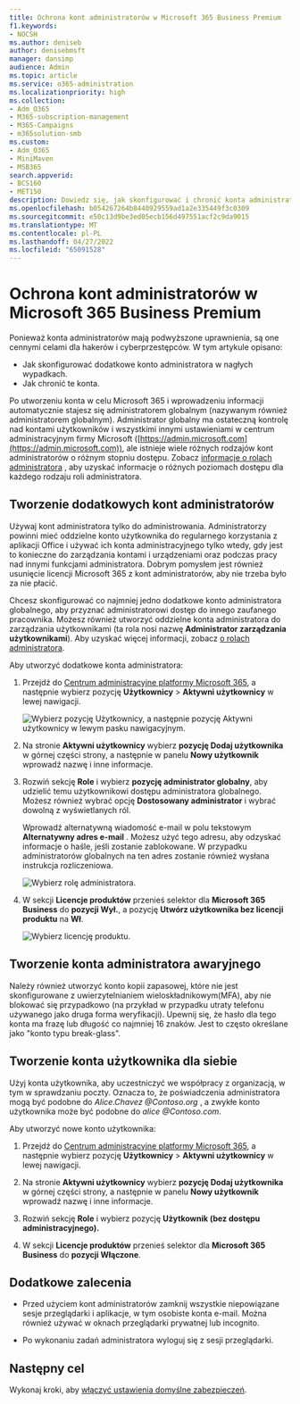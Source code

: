 ```yaml
---
title: Ochrona kont administratorów w Microsoft 365 Business Premium
f1.keywords:
- NOCSH
ms.author: deniseb
author: denisebmsft
manager: dansimp
audience: Admin
ms.topic: article
ms.service: o365-administration
ms.localizationpriority: high
ms.collection:
- Adm_O365
- M365-subscription-management
- M365-Campaigns
- m365solution-smb
ms.custom:
- Adm_O365
- MiniMaven
- MSB365
search.appverid:
- BCS160
- MET150
description: Dowiedz się, jak skonfigurować i chronić konta administratorów w Microsoft 365 Business Premium.
ms.openlocfilehash: b054267264b8440929559ad1a2e335449f3c0309
ms.sourcegitcommit: e50c13d9be3ed05ecb156d497551acf2c9da9015
ms.translationtype: MT
ms.contentlocale: pl-PL
ms.lasthandoff: 04/27/2022
ms.locfileid: "65091528"
---
```

# <a name="protect-your-administrator-accounts-in-microsoft-365-business-premium"></a>Ochrona kont administratorów w Microsoft 365 Business Premium

Ponieważ konta administratorów mają podwyższone uprawnienia, są one cennymi celami dla hakerów i cyberprzestępców. W tym artykule opisano:

- Jak skonfigurować dodatkowe konto administratora w nagłych wypadkach.
- Jak chronić te konta.

Po utworzeniu konta w celu Microsoft 365 i wprowadzeniu informacji automatycznie stajesz się administratorem globalnym (nazywanym również administratorem globalnym). Administrator globalny ma ostateczną kontrolę nad kontami użytkowników i wszystkimi innymi ustawieniami w centrum administracyjnym firmy Microsoft ([https://admin.microsoft.com](https://admin.microsoft.com)), ale istnieje wiele różnych rodzajów kont administratorów o różnym stopniu dostępu. Zobacz [informacje o rolach administratora](/office365/admin/add-users/about-admin-roles) , aby uzyskać informacje o różnych poziomach dostępu dla każdego rodzaju roli administratora.

## <a name="create-additional-admin-accounts"></a>Tworzenie dodatkowych kont administratorów

Używaj kont administratora tylko do administrowania. Administratorzy powinni mieć oddzielne konto użytkownika do regularnego korzystania z aplikacji Office i używać ich konta administracyjnego tylko wtedy, gdy jest to konieczne do zarządzania kontami i urządzeniami oraz podczas pracy nad innymi funkcjami administratora. Dobrym pomysłem jest również usunięcie licencji Microsoft 365 z kont administratorów, aby nie trzeba było za nie płacić.

Chcesz skonfigurować co najmniej jedno dodatkowe konto administratora globalnego, aby przyznać administratorowi dostęp do innego zaufanego pracownika. Możesz również utworzyć oddzielne konta administratora do zarządzania użytkownikami (ta rola nosi nazwę **Administrator zarządzania użytkownikami**). Aby uzyskać więcej informacji, zobacz [o rolach administratora](/office365/admin/add-users/about-admin-roles).

Aby utworzyć dodatkowe konta administratora:

 1. Przejdź do <a href="https://go.microsoft.com/fwlink/p/?linkid=837890" target="_blank">Centrum administracyjne platformy Microsoft 365</a>, a następnie wybierz pozycję **Użytkownicy** \> **Aktywni użytkownicy** w lewej nawigacji.

    ![Wybierz pozycję Użytkownicy, a następnie pozycję Aktywni użytkownicy w lewym pasku nawigacyjnym.](../media/Activeusers.png)

 2. Na stronie **Aktywni użytkownicy** wybierz **pozycję Dodaj użytkownika** w górnej części strony, a następnie w panelu **Nowy użytkownik** wprowadź nazwę i inne informacje.

 3. Rozwiń sekcję **Role** i wybierz **pozycję administrator globalny**, aby udzielić temu użytkownikowi dostępu administratora globalnego. Możesz również wybrać opcję **Dostosowany administrator** i wybrać dowolną z wyświetlanych ról.

    Wprowadź alternatywną wiadomość e-mail w polu tekstowym **Alternatywny adres e-mail** . Możesz użyć tego adresu, aby odzyskać informacje o haśle, jeśli zostanie zablokowane. W przypadku administratorów globalnych na ten adres zostanie również wysłana instrukcja rozliczeniowa.

    ![Wybierz rolę administratora.](../media/adminroles.png)

 4. W sekcji **Licencje produktów** przenieś selektor dla **Microsoft 365 Business** do **pozycji Wył.**, a pozycję **Utwórz użytkownika bez licencji produktu** na **Wł**.

    ![Wybierz licencję produktu.](../media/productlicense.png)

## <a name="create-an-emergency-admin-account"></a>Tworzenie konta administratora awaryjnego

Należy również utworzyć konto kopii zapasowej, które nie jest skonfigurowane z uwierzytelnianiem wieloskładnikowym(MFA), aby nie blokować się przypadkowo (na przykład w przypadku utraty telefonu używanego jako druga forma weryfikacji). Upewnij się, że hasło dla tego konta ma frazę lub długość co najmniej 16 znaków. Jest to często określane jako "konto typu break-glass".

## <a name="create-a-user-account-for-yourself"></a>Tworzenie konta użytkownika dla siebie

Użyj konta użytkownika, aby uczestniczyć we współpracy z organizacją, w tym w sprawdzaniu poczty. Oznacza to, że poświadczenia administratora mogą być podobne do  *Alice.Chavez <span></span>@Contoso.org* , a zwykłe konto użytkownika może być podobne do *alice <span></span>@Contoso.com*.

Aby utworzyć nowe konto użytkownika:

1. Przejdź do <a href="https://go.microsoft.com/fwlink/p/?linkid=837890" target="_blank">Centrum administracyjne platformy Microsoft 365</a>, a następnie wybierz pozycję **Użytkownicy** \> **Aktywni użytkownicy** w lewej nawigacji.

2. Na stronie **Aktywni użytkownicy** wybierz **pozycję Dodaj użytkownika** w górnej części strony, a następnie w panelu **Nowy użytkownik** wprowadź nazwę i inne informacje.

3. Rozwiń sekcję **Role** i wybierz pozycję **Użytkownik (bez dostępu administracyjnego).**

4. W sekcji **Licencje produktów** przenieś selektor dla **Microsoft 365 Business** do **pozycji Włączone**.

## <a name="additional-recommendations"></a>Dodatkowe zalecenia

- Przed użyciem kont administratorów zamknij wszystkie niepowiązane sesje przeglądarki i aplikacje, w tym osobiste konta e-mail. Można również używać w oknach przeglądarki prywatnej lub incognito.

- Po wykonaniu zadań administratora wyloguj się z sesji przeglądarki.

## <a name="next-objective"></a>Następny cel

Wykonaj kroki, aby [włączyć ustawienia domyślne zabezpieczeń](m365bp-conditional-access.md).

